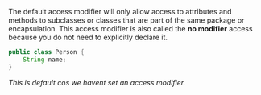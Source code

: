 The default access modifier will only allow access to attributes and methods to subclasses or classes that are part of the same package or encapsulation. This access modifier is also called the **no modifier** access because you do not need to explicitly declare it. 
```java
public class Person {
	String name; 
}
```
*This is default cos we havent set an access modifier.*
